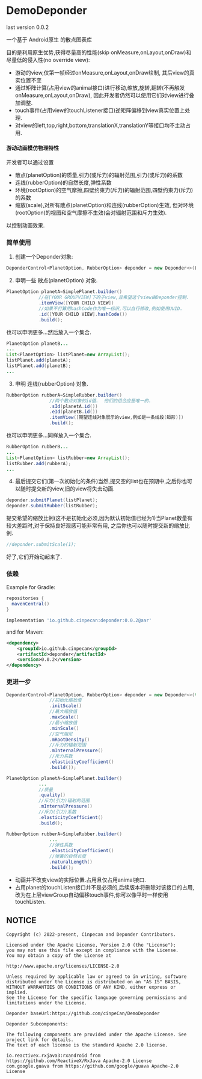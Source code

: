 # DemoDeponder

<!-- [![Maven Central](https://github.com/cinpeCan/DemoDeponder/badge.svg)](https://search.maven.org/artifact/io.github.cinpecan/deponder/0.0.2/aar) -->
last version 0.0.2

一个基于 Android原生 的散点图表库

目的是利用原生优势,获得尽量高的性能(skip onMeasure,onLayout,onDraw)和尽量低的侵入性(no override view):

- 游动的view,仅第一帧经过onMeasure,onLayout,onDraw绘制, 其后view的真实位置不变
- 通过矩阵计算(占用view的animal接口)进行移动,缩放,旋转,翻转(不再触发onMeasure,onLayout,onDraw), 
  因此开发者仍然可以使用它们对view进行叠加调整.
- touch事件(占用view的touchListener接口)逆矩阵偏移到view真实位置上处理.
- 对view的left,top,right,bottom,translationX,translationY等接口均不主动占用.

#### 游动动画模仿物理特性
开发者可以通过设置 
- 散点(planetOption)的质量,引力(或斥力)的辐射范围,引力(或斥力)的系数
- 连线(rubberOption)的自然长度,弹性系数
- 环境(rootOption)的空气摩擦,四壁约束力(斥力)的辐射范围,四壁约束力(斥力)的系数
- 缩放(scale),对所有散点(planetOption)和连线(rubberOption)生效, 但对环境(rootOption)的视图和空气摩擦不生效(会对辐射范围和斥力生效).

以控制动画效果.

### 简单使用


1. 创建一个Deponder对象:
```java
DeponderControl<PlanetOption, RubberOption> deponder = new Deponder<>(LifecycleOwner/*生命周期持有者*/, [YOUR GROUPVIEW]);
```
2. 申明一些 散点(planetOption) 对象.
```java
PlanetOption planetA=SimplePlanet.builder()
            //在[YOUR GROUPVIEW]下的子view,且希望这个view由Deponder控制.
            .itemView([YOUR CHILD VIEW])
            //如果不打算用hashCode作为唯一标识,可以自行修改,例如使用UUID.
            .id([YOUR CHILD VIEW].hashCode())
            .build();
```
也可以申明更多...然后放入一个集合.
```java
PlanetOption planetB...
...
List<PlanetOption> listPlanet=new ArrayList();
listPlanet.add(planetA);
listPlanet.add(planetB);
...
```

3. 申明 连线(rubberOption) 对象.
```java
RubberOption rubberA=SimpleRubber.builder()
                //两个散点对象的id值.  他们的组合应是唯一的.
                .sId(planetA.id())
                .eId(planetB.id())
                .itemView([期望连线对象展示的view,例如是一条线段(矩形)])
                .build();
```
也可以申明更多...同样放入一个集合.
```java
RubberOption rubberB...
...
List<PlanetOption> listRubber=new ArrayList();
listRubber.add(rubberA);
...
```
4. 最后提交它们(第一次初始化的条件)当然,提交空的list也在预期中,之后你也可以随时提交新的view,旧的view将失去动画.
```java
deponder.submitPlanet(listPlanet);
deponder.submitRubber(listRubber);
```
提交希望的缩放比例(这不是初始化必须,因为默认初始值已经为1)当Planet数量有较大差距时,对于保持良好观感可能非常有用, 之后你也可以随时提交新的缩放比例.
```java
//deponder.submitScale(1);
```
好了,它们开始动起来了.

### 依赖

Example for Gradle:

```groovy
repositories {
  mavenCentral()
}

implementation 'io.github.cinpecan:deponder:0.0.2@aar'
```

and for Maven:

```xml
<dependency>
    <groupId>io.github.cinpecan</groupId>
    <artifactId>deponder</artifactId>
    <version>0.0.2</version>
</dependency>
```

### 更进一步

```java
DeponderControl<PlanetOption, RubberOption> deponder = new Deponder<>(this, SimpleRootOption.builder()
                //初始化缩放值
                .initScale()
                //最大缩放值
                .maxScale()
                //最小缩放值
                .minScale()
                //空气阻尼
                .mRootDensity()
                //斥力的辐射范围
                .mInternalPressure()
                //斥力系数
                .elasticityCoefficient()
                .build());
```

```java
PlanetOption planetA=SimplePlanet.builder()
            ...
            //质量
            .quality()
            //斥力(引力)辐射的范围
            .mInternalPressure()
            //斥力(引力)系数
            .elasticityCoefficient()
            .build();
```
            
```java
RubberOption rubberA=SimpleRubber.builder()
                ...
                //弹性系数
                .elasticityCoefficient()
                //弹簧的自然长度
                .naturalLength()
                .build();
```

- 动画并不改变view的实际位置.占用且仅占用animal接口.
- 占用planet的touchListen接口并不是必须的,后续版本将删除对该接口的占用,改为在上层viewGroup自动偏移touch事件,你可以像平时一样使用touchListen.



## NOTICE

    Copyright (c) 2022-present, Cinpecan and Deponder Contributors.

    Licensed under the Apache License, Version 2.0 (the "License");
    you may not use this file except in compliance with the License.
    You may obtain a copy of the License at

    http://www.apache.org/licenses/LICENSE-2.0

    Unless required by applicable law or agreed to in writing, software
    distributed under the License is distributed on an "AS IS" BASIS,
    WITHOUT WARRANTIES OR CONDITIONS OF ANY KIND, either express or implied.
    See the License for the specific language governing permissions and
    limitations under the License.
    
    Deponder baseUrl:https://github.com/cinpeCan/DemoDeponder
    
    Deponder Subcomponents:
    
    The following components are provided under the Apache License. See project link for details.
    The text of each license is the standard Apache 2.0 license.
    
    io.reactivex.rxjava3:rxandroid from https://github.com/ReactiveX/RxJava Apache-2.0 License
    com.google.guava from https://github.com/google/guava Apache-2.0 License

